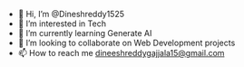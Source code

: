 - 👋 Hi, I’m @Dineshreddy1525
- 👀 I’m interested in Tech
- 🌱 I’m currently learning Generate AI
- 💞️ I’m looking to collaborate on Web Development projects
- 📫 How to reach me dineeshreddygajjala15@gmail.com
  

<!---
Dineshreddy1525/Dineshreddy1525 is a ✨ special ✨ repository because its `README.md` (this file) appears on your GitHub profile.
You can click the Preview link to take a look at your changes.
--->

